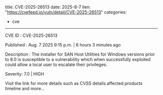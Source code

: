  
title: CVE-2025-26513
date: 2025-8-7
lien: "https://cvefeed.io/vuln/detail/CVE-2025-26513"
categories:
  - cve
---

CVE ID : CVE-2025-26513

Published :  Aug. 7
2025
9:15 p.m. | 6 hours
3 minutes ago

Description : The installer for SAN Host Utilities for Windows versions prior to 8.0 is susceptible to a vulnerability which when successfully exploited could allow a local user to escalate their privileges.

Severity: 7.0 | HIGH

Visit the link for more details
such as CVSS details
affected products
timeline
and more...
